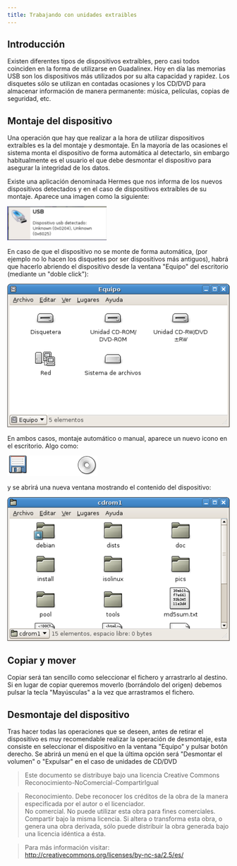 ```yaml
---
title: Trabajando con unidades extraibles
---
```


## Introducción

Existen diferentes tipos de dispositivos extraíbles, pero casi todos coinciden en la forma de utilizarse en Guadalinex. Hoy en día las memorias USB son los dispositivos más utilizados por su alta capacidad y rapidez. Los disquetes sólo se utilizan en contadas ocasiones y los CD/DVD para almacenar información de manera permanente: música, películas, copias de seguridad, etc.  

## Montaje del dispositivo  

Una operación que hay que realizar a la hora de utilizar dispositivos extraíbles es la del montaje y desmontaje. En la mayoría de las ocasiones el sistema monta el dispositivo de forma automática al detectarlo, sin embargo habitualmente es el usuario el que debe desmontar el dispositivo para asegurar la integridad de los datos.

Existe una aplicación denominada Hermes que nos informa de los nuevos dispositivos detectados y en el caso de dispositivos extraíbles de su montaje. Aparece una imagen como la siguiente:  

![](../img/usb.png)  

  
En caso de que el dispositivo no se monte de forma automática, (por ejemplo no lo hacen los disquetes por ser dispositivos más antiguos), habrá que hacerlo abriendo el dispositivo desde la ventana "Equipo" del escritorio (mediante un "doble click"):  
  

![equipo](../img/equipo.png "equipo")  
  

En ambos casos, montaje automático o manual, aparece un nuevo icono en el escritorio. Algo como:  

![iconos](../img/cdrom2.png "iconos")  

y se abrirá una nueva ventana mostrando el contenido del dispositivo:  

![contenido cdrom](../img/cdrom3.png "contenido cdrom")  

## Copiar y mover  

Copiar será tan sencillo como seleccionar el fichero y arrastrarlo al destino. Si en lugar de copiar queremos moverlo (borrándolo del origen) debemos pulsar la tecla "Mayúsculas" a la vez que arrastramos el fichero.  
  

## Desmontaje del dispositivo

Tras hacer todas las operaciones que se deseen, antes de retirar el dispositivo es muy recomendable realizar la operación de desmontaje, esta consiste en seleccionar el dispositivo en la ventana "Equipo" y pulsar botón derecho. Se abrirá un menú en el que la última opción será "Desmontar el volumen" o "Expulsar" en el caso de unidades de CD/DVD

> Este documento se distribuye bajo una licencia Creative Commons Reconocimiento-NoComercial-CompartirIgual  
  
> Reconocimiento. Debe reconocer los créditos de la obra de la manera especificada por el autor o el licenciador.  
> No comercial. No puede utilizar esta obra para fines comerciales.  
> Compartir bajo la misma licencia. Si altera o transforma esta obra, o genera una obra derivada, sólo puede distribuir la obra generada bajo una licencia idéntica a ésta.  
  
  
> Para más información visitar: http://creativecommons.org/licenses/by-nc-sa/2.5/es/
